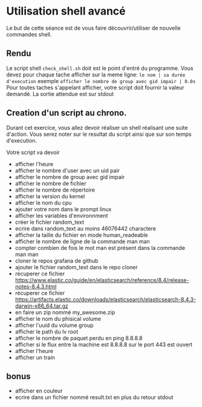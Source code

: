 #  Utilisation shell avancé

Le but de cette séance est de vous faire découvrir/utiliser de nouvelle commandes shell.

## Rendu
Le script shell `check_shell.sh` doit est le point d'entré du programme.
Vous devez pour chaque tache afficher sur la meme ligne:
`le nom | sa durée d'execution` exemple  `afficher le nombre de group avec gid impair | 0.0s`
Pour toutes taches s'appelant afficher, votre script doit fournir la valeur demandé.
La sortie attendue est sur stdout

## Creation d'un script au chrono.

Durant cet exercice, vous allez devoir réaliser un shell réalisant une suite d'action.
Vous serez noter sur le resultat du script ainsi que sur son temps d'execution.

Votre script va devoir

- afficher l'heure
- afficher le nombre d'user avec un uid pair
- afficher le nombre de group avec gid impair
- afficher le nombre de fichier
- afficher le nombre de répertoire
- afficher la version du kernel
- afficher le nom du cpu
- ajouter votre nom dans le prompt linux
- afficher les variables d'environnment
- créer le fichier random_text
- ecrire dans random_text au moins 46076442 charactere
- afficher la taille du fichier en mode human_readeable
- afficher le nombre de ligne de la commande man man
- compter combien de fois le mot man est présent dans la commande man man
- cloner le repos grafana de github
- ajouter le fichier random_text dans le repo cloner
- récuperer ce fichier https://www.elastic.co/guide/en/elasticsearch/reference/8.4/release-notes-8.4.3.html
- récuperer ce fichier https://artifacts.elastic.co/downloads/elasticsearch/elasticsearch-8.4.3-darwin-x86_64.tar.gz
- en faire un zip nommé my_awesome.zip
- afficher le nom du phisical volume
- afficher l'uuid du volume group
- afficher le path du lv root
- afficher le nombre de paquet perdu en ping 8.8.8.8
- afficher si le flux entre la machine est 8.8.8.8 sur le port 443 est ouvert
- afficher l'heure
- afficher un train

## bonus
- afficher en couleur
- ecrire dans un fichier nommé result.txt en plus du retour stdout